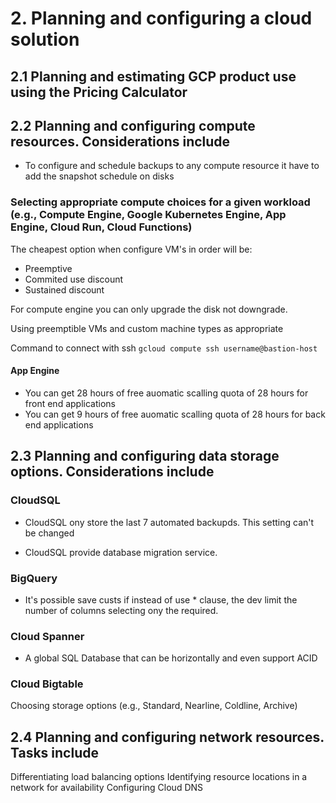 # 2. Planning and configuring a cloud solution

## 2.1 Planning and estimating GCP product use using the Pricing Calculator

## 2.2 Planning and configuring compute resources. Considerations include

- To configure and schedule backups to any compute resource it have to add the snapshot schedule on disks

### Selecting appropriate compute choices for a given workload (e.g., Compute Engine, Google Kubernetes Engine, App Engine, Cloud Run, Cloud Functions)

The cheapest option when configure VM's in order will be:

- Preemptive
- Commited use discount
- Sustained discount

For compute engine you can only upgrade the disk not downgrade.

Using preemptible VMs and custom machine types as appropriate

Command to connect with ssh `gcloud compute ssh username@bastion-host`

#### App Engine

- You can get 28 hours of free auomatic scalling quota of 28 hours for front end applications
- You can get 9 hours of free auomatic scalling quota of 28 hours for back end applications

## 2.3 Planning and configuring data storage options. Considerations include

### CloudSQL

- CloudSQL ony store the last 7 automated backupds. This setting can't be changed

- CloudSQL provide database migration service.

### BigQuery

- It's possible save custs if instead of use \* clause, the dev limit the number of columns selecting ony the required.

### Cloud Spanner

- A global SQL Database that can be horizontally and even support ACID

### Cloud Bigtable

Choosing storage options (e.g., Standard, Nearline, Coldline, Archive)

## 2.4 Planning and configuring network resources. Tasks include

Differentiating load balancing options
Identifying resource locations in a network for availability
Configuring Cloud DNS

